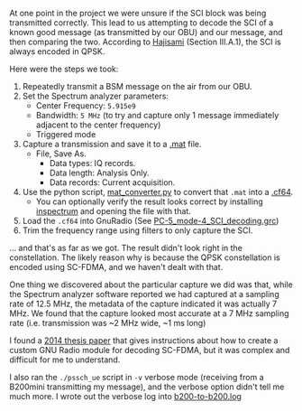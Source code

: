 At one point in the project we were unsure if the SCI block was being transmitted correctly. This lead to us attempting to decode the SCI of a known good message (as transmitted by our OBU) and our message, and then comparing the two. According to [Hajisami](https://ieeexplore.ieee.org/document/9866543) (Section III.A.1), the SCI is always encoded in QPSK.

Here were the steps we took:
1. Repeatedly transmit a BSM message on the air from our OBU.
2. Set the Spectrum analyzer parameters:
	- Center Frequency: `5.915e9`
	- Bandwidth: `5 MHz` (to try and capture only 1 message immediately adjacent to the center frequency)
	- Triggered mode
3. Capture a transmission and save it to a [.mat](./2023-06-29%20OBU%20message%20at%205.915.mat) file.
	- File, Save As.
        - Data types: IQ records.
        - Data length: Analysis Only.
        - Data records: Current acquisition. 
4. Use the python script, [mat_converter.py](./mat_converter.py) to convert that `.mat` into a [.cf64](./2023-06-29_OBU.cf64).
    - You can optionally verify the result looks correct by installing [inspectrum](https://github.com/miek/inspectrum) and opening the file with that.
5. Load the `.cf64` into GnuRadio (See [PC-5_mode-4_SCI_decoding.grc](./PC-5_mode-4_SCI_decoding.grc))
6. Trim the frequency range using filters to only capture the SCI.

... and that's as far as we got. The result didn't look right in the constellation. The likely reason why is because the QPSK constellation is encoded using SC-FDMA, and we haven't dealt with that. 

One thing we discovered about the particular capture we did was that, while the Spectrum analyzer software reported we had captured at a sampling rate of 12.5 MHz, the metadata of the capture indicated it was actually 7 MHz. We found that the capture looked most accurate at a 7 MHz sampling rate (i.e. transmission was ~2 MHz wide, ~1 ms long)

I found a [2014 thesis paper](https://run.unl.pt/bitstream/10362/12251/1/Cunha_2014.pdf) that gives instructions about how to create a custom GNU Radio module for decoding SC-FDMA, but it was complex and difficult for me to understand.

I also ran the `./pssch_ue` script in `-v` verbose mode (receiving from a B200mini transmitting my message), and the verbose option didn't tell me much more. I wrote out the verbose log into [b200-to-b200.log](./b200-to-b200.log)